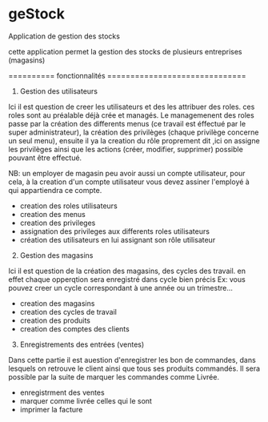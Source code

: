 # geStock
Application de gestion des stocks

cette application permet la gestion des stocks de plusieurs entreprises (magasins)

========== fonctionnalités ==============================

1. Gestion des utilisateurs

Ici il est question de creer les utilisateurs et des les attribuer des roles. ces roles sont au préalable déjà crée et managés.
Le managemenent des roles passe par la création des differents menus (ce travail est éffectué par le super administrateur), 
la création des privilèges (chaque privilège concerne un seul menu), ensuite il ya la creation du rôle proprement dit ,ici on assigne les privilèges ainsi que les
actions (créer, modifier, supprimer) possible pouvant être effectué.

NB: un employer de magasin peu avoir aussi un compte utilisateur, pour cela, à la creation d'un compte utilisateur vous devez assiner l'employé à qui appartiendra 
ce compte.

- creation des roles utilisateurs
- creation des menus
- creation des privileges
- assignation des privileges aux differents roles utilisateurs
- création des utilisateurs en lui assignant son rôle utilisateur


2. Gestion des magasins

Ici il est question de la création des magasins, des cycles des travail. en effet chaque opperqtion sera enregistré dans cycle bien précis
Ex: vous pouvez creer un cycle correspondant à une année ou un trimestre...

- creation des magasins
- creation des cycles de travail
- creation des produits
- creation des comptes des clients


3. Enregistrements des entrées (ventes)

Dans cette partie il est auestion d'enregistrer les bon de commandes, dans lesquels on retrouve le client ainsi que tous ses produits commandés.
Il sera possible par la suite de marquer les commandes comme Livrée.

- enregistrment des ventes
- marquer comme livrée celles qui le sont
- imprimer la facture
